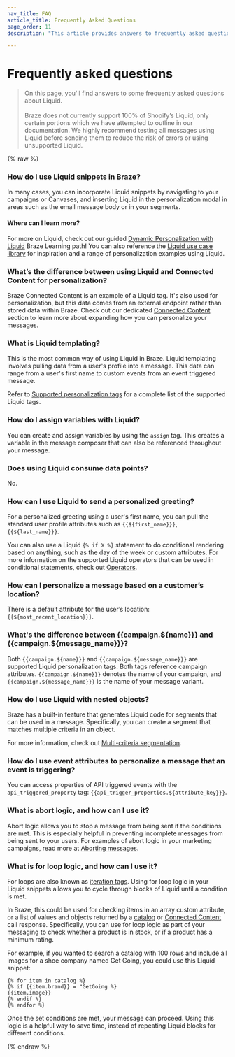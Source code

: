 ```yaml
---
nav_title: FAQ
article_title: Frequently Asked Questions
page_order: 11
description: "This article provides answers to frequently asked questions about Liquid."

---
```


# Frequently asked questions

> On this page, you'll find answers to some frequently asked questions about Liquid.<br><br>Braze does not currently support 100% of Shopify’s Liquid, only certain portions which we have attempted to outline in our documentation. We highly recommend testing all messages using Liquid before sending them to reduce the risk of errors or using unsupported Liquid.

{% raw %}

### How do I use Liquid snippets in Braze?

In many cases, you can incorporate Liquid snippets by navigating to your campaigns or Canvases, and inserting Liquid in the personalization modal in areas such as the email message body or in your segments. 

#### Where can I learn more?

For more on Liquid, check out our guided [Dynamic Personalization with Liquid](https://learning.braze.com/path/dynamic-personalization-with-liquid) Braze Learning path! You can also reference the [Liquid use case library]({{site.baseurl}}/user_guide/personalization_and_dynamic_content/liquid/liquid_use_cases) for inspiration and a range of personalization examples using Liquid.

### What’s the difference between using Liquid and Connected Content for personalization?

Braze Connected Content is an example of a Liquid tag. It's also used for personalization, but this data comes from an external endpoint rather than stored data within Braze. Check out our dedicated [Connected Content]({{site.baseurl}}/user_guide/personalization_and_dynamic_content/connected_content) section to learn more about expanding how you can personalize your messages.

### What is Liquid templating?

This is the most common way of using Liquid in Braze. Liquid templating involves pulling data from a user's profile into a message. This data can range from a user's first name to custom events from an event triggered message.

Refer to [Supported personalization tags]({{site.baseurl}}/user_guide/personalization_and_dynamic_content/liquid/supported_personalization_tags/) for a complete list of the supported Liquid tags.

### How do I assign variables with Liquid?

You can create and assign variables by using the `assign` tag. This creates a variable in the message composer that can also be referenced throughout your message.

### Does using Liquid consume data points?

No.

### How can I use Liquid to send a personalized greeting?

For a personalized greeting using a user's first name, you can pull the standard user profile attributes such as `{{${first_name}}}`, `{{${last_name}}}`.

You can also use a Liquid `{% if X %}` statement to do conditional rendering based on anything, such as the day of the week or custom attributes. For more information on the supported Liquid operators that can be used in conditional statements, check out [Operators]({{site.baseurl}}/user_guide/personalization_and_dynamic_content/liquid/operators/).

### How can I personalize a message based on a customer’s location?

There is a default attribute for the user’s location: `{{${most_recent_location}}}`.

### What's the difference between {{campaign.${name}}} and {{campaign.${message_name}}}?

Both `{{campaign.${name}}}` and `{{campaign.${message_name}}}` are supported Liquid personalization tags. Both tags reference campaign attributes. `{{campaign.${name}}}` denotes the name of your campaign, and `{{campaign.${message_name}}}` is the name of your message variant.

### How do I use Liquid with nested objects?

Braze has a built-in feature that generates Liquid code for segments that can be used in a message. Specifically, you can create a segment that matches multiple criteria in an object.

For more information, check out [Multi-criteria segmentation]({{site.baseurl}}/user_guide/data_and_analytics/custom_data/custom_attributes/nested_custom_attribute_support/#multi-criteria-segmentation).

### How do I use event attributes to personalize a message that an event is triggering?

You can access properties of API triggered events with the `api_triggered_property` tag: `{{api_trigger_properties.${attribute_key}}}`.  

### What is abort logic, and how can I use it?

Abort logic allows you to stop a message from being sent if the conditions are met. This is especially helpful in preventing incomplete messages from being sent to your users. For examples of abort logic in your marketing campaigns, read more at [Aborting messages]({{site.baseurl}}/user_guide/personalization_and_dynamic_content/liquid/aborting_messages/).

### What is for loop logic, and how can I use it?

For loops are also known as [iteration tags](https://shopify.github.io/liquid/tags/iteration/). Using for loop logic in your Liquid snippets allows you to cycle through blocks of Liquid until a condition is met. 

In Braze, this could be used for checking items in an array custom attribute, or a list of values and objects returned by a [catalog]({{site.baseurl}}/user_guide/personalization_and_dynamic_content/catalogs) or [Connected Content]({{site.baseurl}}/user_guide/personalization_and_dynamic_content/connected_content) call response. Specifically, you can use for loop logic as part of your messaging to check whether a product is in stock, or if a product has a minimum rating. 

For example, if you wanted to search a catalog with 100 rows and include all images for a shoe company named Get Going, you could use this Liquid snippet:

```liquid
{% for item in catalog %}
{% if {{item.brand}} = "GetGoing %}
{{item.image}}
{% endif %}
{% endfor %}
```

Once the set conditions are met, your message can proceed. Using this logic is a helpful way to save time, instead of repeating Liquid blocks for different conditions.

{% endraw %}
